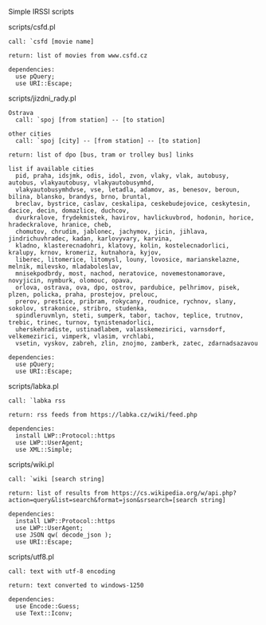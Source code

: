 Simple IRSSI scripts

scripts/csfd.pl
  
    call: `csfd [movie name]
    
    return: list of movies from www.csfd.cz
    
    dependencies: 
      use pQuery;
      use URI::Escape;

scripts/jizdni_rady.pl

    Ostrava
      call: `spoj [from station] -- [to station]
    
    other cities
      call: `spoj [city] -- [from station] -- [to station]
    
    return: list of dpo [bus, tram or trolley bus] links

    list if available cities
      pid, praha, idsjmk, odis, idol, zvon, vlaky, vlak, autobusy, autobus, vlakyautobusy, vlakyautobusymhd,
      vlakyautobusymhdvse, vse, letadla, adamov, as, benesov, beroun, bilina, blansko, brandys, brno, bruntal,
      breclav, bystrice, caslav, ceskalipa, ceskebudejovice, ceskytesin, dacice, decin, domazlice, duchcov,
      dvurkralove, frydekmistek, havirov, havlickuvbrod, hodonin, horice, hradeckralove, hranice, cheb, 
      chomutov, chrudim, jablonec, jachymov, jicin, jihlava, jindrichuvhradec, kadan, karlovyvary, karvina,
      kladno, klasterecnadohri, klatovy, kolin, kostelecnadorlici, kralupy, krnov, kromeriz, kutnahora, kyjov,
      liberec, litomerice, litomysl, louny, lovosice, marianskelazne, melnik, milevsko, mladaboleslav, 
      mnisekpodbrdy, most, nachod, neratovice, novemestonamorave, novyjicin, nymburk, olomouc, opava,
      orlova, ostrava, ova, dpo, ostrov, pardubice, pelhrimov, pisek, plzen, policka, praha, prostejov, prelouc,
      prerov, prestice, pribram, rokycany, roudnice, rychnov, slany, sokolov, strakonice, stribro, studenka, 
      spindleruvmlyn, steti, sumperk, tabor, tachov, teplice, trutnov, trebic, trinec, turnov, tynistenadorlici,
      uherskehradiste, ustinadlabem, valasskemezirici, varnsdorf, velkemezirici, vimperk, vlasim, vrchlabi, 
      vsetin, vyskov, zabreh, zlin, znojmo, zamberk, zatec, zdarnadsazavou
    
    dependencies:
      use pQuery;
      use URI::Escape;

scripts/labka.pl

    call: `labka rss
    
    return: rss feeds from https://labka.cz/wiki/feed.php
    
    dependencies:
      install LWP::Protocol::https
      use LWP::UserAgent;
      use XML::Simple;

scripts/wiki.pl

    call: `wiki [search string]
    
    return: list of results from https://cs.wikipedia.org/w/api.php?action=query&list=search&format=json&srsearch=[search string]
    
    dependencies:
      install LWP::Protocol::https
      use LWP::UserAgent;
      use JSON qw( decode_json );
      use URI::Escape;

scripts/utf8.pl

    call: text with utf-8 encoding
    
    return: text converted to windows-1250
    
    dependencies:
      use Encode::Guess;
      use Text::Iconv;
